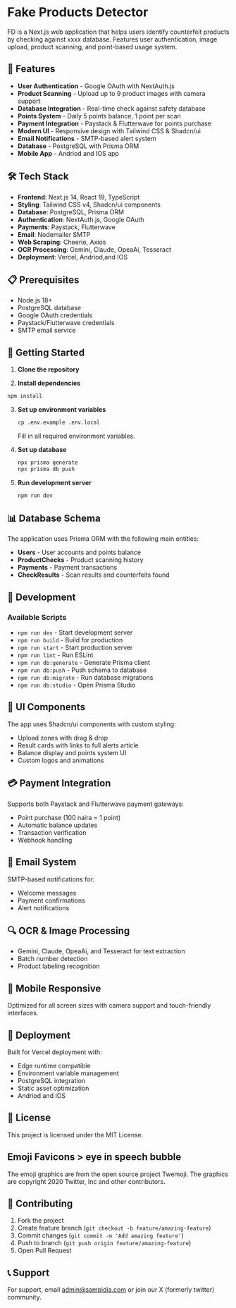 # Fake Products Detector

FD is a Next.js web application that helps users identify counterfeit products by checking against xxxx database. Features user authentication, image upload, product scanning, and point-based usage system.

## 🚀 Features

- **User Authentication** - Google OAuth with NextAuth.js
- **Product Scanning** - Upload up to 9 product images with camera support
- **Database Integration** - Real-time check against safety database
- **Points System** - Daily 5 points balance, 1 point per scan
- **Payment Integration** - Paystack & Flutterwave for points purchase
- **Modern UI** - Responsive design with Tailwind CSS & Shadcn/ui
- **Email Notifications** - SMTP-based alert system
- **Database** - PostgreSQL with Prisma ORM
- **Mobile App** - Andriod and IOS app

## 🛠️ Tech Stack

- **Frontend**: Next.js 14, React 19, TypeScript
- **Styling**: Tailwind CSS v4, Shadcn/ui components
- **Database**: PostgreSQL, Prisma ORM
- **Authentication**: NextAuth.js, Google OAuth
- **Payments**: Paystack, Flutterwave
- **Email**: Nodemailer SMTP
- **Web Scraping**: Cheerio, Axios
- **OCR Processing**: Gemini, Claude, OpeaAi, Tesseract
- **Deployment**: Vercel, Andriod,and IOS

## 📋 Prerequisites

- Node.js 18+
- PostgreSQL database
- Google OAuth credentials
- Paystack/Flutterwave credentials
- SMTP email service

## 🚀 Getting Started

1. **Clone the repository**
   
 2. **Install dependencies**
   ```bash
   npm install
   ```

3. **Set up environment variables**
   ```bash
   cp .env.example .env.local
   ```
   Fill in all required environment variables.

4. **Set up database**
   ```bash
   npx prisma generate
   npx prisma db push
   ```

5. **Run development server**
   ```bash
   npm run dev
   ```

## 📊 Database Schema

The application uses Prisma ORM with the following main entities:
- **Users** - User accounts and points balance
- **ProductChecks** - Product scanning history
- **Payments** - Payment transactions
- **CheckResults** - Scan results and counterfeits found

## 🔧 Development

### Available Scripts

- `npm run dev` - Start development server
- `npm run build` - Build for production
- `npm run start` - Start production server
- `npm run lint` - Run ESLint
- `npm run db:generate` - Generate Prisma client
- `npm run db:push` - Push schema to database
- `npm run db:migrate` - Run database migrations
- `npm run db:studio` - Open Prisma Studio

## 🎨 UI Components

The app uses Shadcn/ui components with custom styling:
- Upload zones with drag & drop
- Result cards with links to full alerts article
- Balance display and points system UI
- Custom logos and animations

## 💳 Payment Integration

Supports both Paystack and Flutterwave payment gateways:
- Point purchase (100 naira = 1 point)
- Automatic balance updates
- Transaction verification
- Webhook handling

## 📧 Email System

SMTP-based notifications for:
- Welcome messages
- Payment confirmations
- Alert notifications

## 🔍 OCR & Image Processing

- Gemini, Claude, OpeaAi, and Tesseract for text extraction
- Batch number detection
- Product labeling recognition

## 📱 Mobile Responsive

Optimized for all screen sizes with camera support and touch-friendly interfaces.

## 🚀 Deployment

Built for Vercel deployment with:
- Edge runtime compatible
- Environment variable management
- PostgreSQL integration
- Static asset optimization
- Andriod and IOS

## 📝 License

This project is licensed under the MIT License.

## Emoji Favicons > eye in speech bubble

The emoji graphics are from the open source project Twemoji. The graphics are copyright 2020 Twitter, Inc and other contributors.

## 🤝 Contributing

1. Fork the project
2. Create feature branch (`git checkout -b feature/amazing-feature`)
3. Commit changes (`git commit -m 'Add amazing feature'`)
4. Push to branch (`git push origin feature/amazing-feature`)
5. Open Pull Request

## 📞 Support

For support, email admin@sampidia.com or join our X (formerly twitter)  community.
